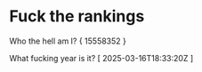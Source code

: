 # Fuck the rankings

Who the hell am I?
{ 15558352 }

What fucking year is it?
[ 2025-03-16T18:33:20Z ]

